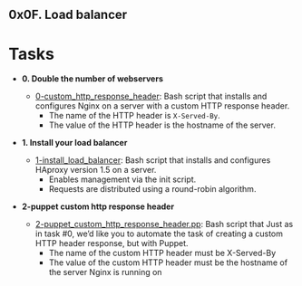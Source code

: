 ## 0x0F. Load balancer

# Tasks

* **0. Double the number of webservers**
  * [0-custom_http_response_header](./0-custom_http_response_header): Bash
  script that installs and configures Nginx on a server with a custom HTTP
  response header.
    * The name of the HTTP header is `X-Served-By`.
    * The value of the HTTP header is the hostname of the server.

* **1. Install your load balancer**
  * [1-install_load_balancer](./1-install_load_balancer): Bash script that
  installs and configures HAproxy version 1.5 on a server.
    * Enables management via the init script.
    * Requests are distributed using a round-robin algorithm.

* **2-puppet custom http response header**
  * [2-puppet_custom_http_response_header.pp](./2-puppet_custom_http_response_header.pp): Bash script that
  Just as in task #0, we’d like you to automate the task of creating a custom HTTP header response, but with Puppet.
    * The name of the custom HTTP header must be X-Served-By
    * The value of the custom HTTP header must be the hostname of the server Nginx is running on
